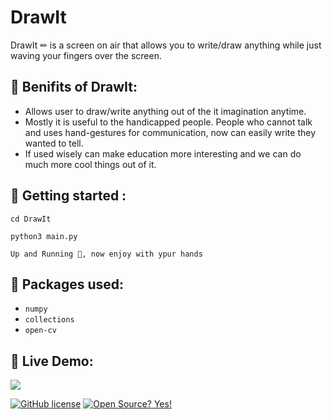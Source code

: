 # DrawIt

DrawIt ✏ is a screen on air that allows you to write/draw anything while just waving your fingers over the screen. 

## 📎 Benifits of DrawIt: 
* Allows user to draw/write anything out of the it imagination anytime. 
* Mostly it is useful to the handicapped people. People who cannot talk and uses hand-gestures for communication, now can easily write they wanted to tell. 
* If used wisely can make education more interesting and we can do much more cool things out of it. 

## 🏁 Getting started :
```shell 
cd DrawIt
```
```shell
python3 main.py
```
```Up and Running 💨, now enjoy with ypur hands``` 




## 🎁 Packages used:
* `numpy`
* `collections`
* `open-cv`

## 🔴 Live Demo: 
![](GIF-201230_151438.gif)

[![GitHub license](https://img.shields.io/github/license/Naereen/StrapDown.js.svg)](https://github.com/kulendu/DrawIt/LICENSE.md)
[![Open Source? Yes!](https://badgen.net/badge/Open%20Source%20%3F/Yes%21/blue?icon=github)](https://github.com/kulendu/DrawIt/)
